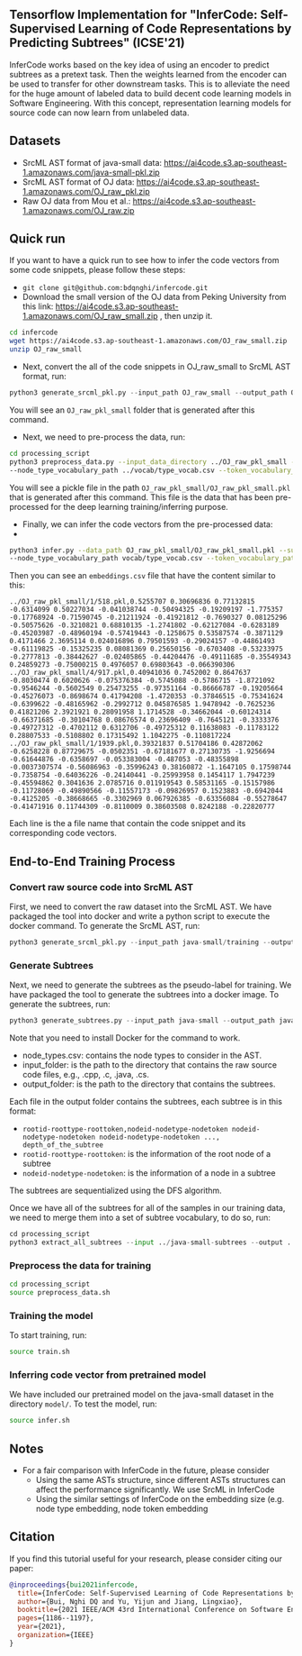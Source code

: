 ## Tensorflow Implementation for "InferCode: Self-Supervised Learning of Code Representations by Predicting Subtrees" (ICSE'21)

InferCode works based on the key idea of using an encoder to predict subtrees as a pretext task. Then the weights learned from the encoder can be used to transfer for other downstream tasks. This is to alleviate the need for the huge amount of labeled data to build decent code learning models in Software Engineering. With this concept, representation learning models for  source code can now learn from unlabeled data. 

## Datasets
- SrcML AST format of java-small data: https://ai4code.s3.ap-southeast-1.amazonaws.com/java-small-pkl.zip
- SrcML AST format of OJ data: https://ai4code.s3.ap-southeast-1.amazonaws.com/OJ_raw_pkl.zip
- Raw OJ data from Mou et al.: https://ai4code.s3.ap-southeast-1.amazonaws.com/OJ_raw.zip

## Quick run
If you want to have a quick run to see how to infer the code vectors from some code snippets, please follow these steps:
- ```git clone git@github.com:bdqnghi/infercode.git```
- Download the small version of the OJ data from Peking University from this link: https://ai4code.s3.ap-southeast-1.amazonaws.com/OJ_raw_small.zip , then unzip it.
```bash
cd infercode
wget https://ai4code.s3.ap-southeast-1.amazonaws.com/OJ_raw_small.zip
unzip OJ_raw_small
```
- Next, convert the all of the code snippets in OJ_raw_small to SrcML AST format, run: 

```python
python3 generate_srcml_pkl.py --input_path OJ_raw_small --output_path OJ_raw_pkl_small
```
You will see an ```OJ_raw_pkl_small``` folder that is generated after this command.

- Next, we need to pre-process the data, run:
```bash
cd processing_script
python3 preprocess_data.py --input_data_directory ../OJ_raw_pkl_small --output_path ../OJ_raw_pkl_small/OJ_raw_pkl_small.pkl  \
--node_type_vocabulary_path ../vocab/type_vocab.csv --token_vocabulary_path ../vocab/java-small/token_vocab.csv
```
You will see a pickle file in the path ```OJ_raw_pkl_small/OJ_raw_pkl_small.pkl``` that is generated after this command. This file is the data that has been pre-processed for the deep learning training/inferring purpose.

- Finally, we can infer the code vectors from the pre-processed data:
- 
```bash
python3 infer.py --data_path OJ_raw_pkl_small/OJ_raw_pkl_small.pkl --subtree_vocabulary_path subtrees_vocab/java-small_subtrees_vocab.csv \
--node_type_vocabulary_path vocab/type_vocab.csv --token_vocabulary_path vocab/java-small/token_vocab.csv
```

Then you can see an ```embeddings.csv``` file that have the content similar to this:

```
../OJ_raw_pkl_small/1/518.pkl,0.5255707 0.30696836 0.77132815 -0.6314099 0.50227034 -0.041038744 -0.50494325 -0.19209197 -1.775357 -0.17768924 -0.71590745 -0.21211924 -0.41921812 -0.7690327 0.08125296 -0.50575626 -0.3210821 0.68810135 -1.2741802 -0.62127084 -0.6283189 -0.45203987 -0.48960194 -0.57419443 -0.1258675 0.53587574 -0.3871129 0.4171466 2.3695114 0.024016896 0.79501593 -0.29024157 -0.44861493 -0.61119825 -0.15325235 0.08081369 0.25650156 -0.6703408 -0.53233975 -0.2777813 -0.38442627 -0.02405865 -0.44204476 -0.49111685 -0.35549343 0.24859273 -0.75000215 0.4976057 0.69803643 -0.066390306
../OJ_raw_pkl_small/4/917.pkl,0.40941036 0.7452002 0.8647637 -0.8030474 0.6020626 -0.075376384 -0.5745088 -0.5786715 -1.8721092 -0.9546244 -0.5602549 0.25473255 -0.97351164 -0.86666787 -0.19205664 -0.45276073 -0.8698674 0.41794208 -1.4720353 -0.37846515 -0.75341624 -0.6399622 -0.48165962 -0.2992712 0.045876585 1.9478942 -0.7625236 0.41821206 2.3921921 0.28091958 1.1714528 -0.34662044 -0.60124314 -0.66371685 -0.30104768 0.08676574 0.23696409 -0.7645121 -0.3333376 -0.49727312 -0.4702112 0.6312706 -0.49725312 0.11638083 -0.11783122 0.28807533 -0.5108802 0.17315492 1.1042275 -0.110817224
../OJ_raw_pkl_small/1/1939.pkl,0.39321837 0.51704186 0.42872062 -0.6258228 0.87729675 -0.0502351 -0.67181677 0.27130735 -1.9256694 -0.61644876 -0.6358697 -0.053383004 -0.487053 -0.48355898 -0.0037307574 -0.56086963 -0.35996243 0.38160872 -1.1647105 0.17598744 -0.7358754 -0.64036226 -0.24140441 -0.25993958 0.1454117 1.7947239 -0.45594862 0.3041636 2.0785716 0.011919543 0.58531165 -0.15157986 -0.11728069 -0.49890566 -0.11557173 -0.09826957 0.1523883 -0.6942044 -0.4125205 -0.38668665 -0.3302969 0.067926385 -0.63356084 -0.55278647 -0.41471916 0.11744309 -0.8110009 0.38603508 0.8242188 -0.22820777
```
Each line is the a file name that contain the code snippet and its corresponding code vectors.

## End-to-End Training Process


### Convert raw source code into SrcML AST
First, we need to convert the raw dataset into the SrcML AST. We have packaged the tool into docker and write a python script to execute the docker command. To generate the SrcML AST, run:

```python
python3 generate_srcml_pkl.py --input_path java-small/training --output_path java-small-pkl/training
```

### Generate Subtrees
Next, we need to generate the subtrees as the pseudo-label for training. We have packaged the tool to generate the subtrees into a docker image. To generate the subtrees, run:

```python
python3 generate_subtrees.py --input_path java-small --output_path java-small-subtrees --node_types_path node_types.csv
```

Note that you need to install Docker for the command to work.
- node_types.csv: contains the node types to consider in the AST. 
- input_folder: is the path to the directory that contains the raw source code files, e.g., .cpp, .c, .java, .cs.
- output_folder: is the path to the directory that contains the subtrees.

Each file in the output folder contains the subtrees, each subtree is in this format:
- ```rootid-roottype-roottoken,nodeid-nodetype-nodetoken nodeid-nodetype-nodetoken nodeid-nodetype-nodetoken ..., depth_of_the_subtree```
- ```rootid-roottype-roottoken```: is the information of the root node of a subtree
- ```nodeid-nodetype-nodetoken```: is the information of a node in a subtree

The subtrees are sequentialized using the DFS algorithm.

Once we have all of the subtrees for all of the samples in our training data, we need to merge them into a set of subtree vocabulary, to do so, run:

```python
cd processing_script
python3 extract_all_subtrees --input ../java-small-subtrees --output ../subtrees_vocab/java-small-subtrees-vocab.txt
```

### Preprocess the data for training
```bash
cd processing_script
source preprocess_data.sh
```

### Training the model
To start training, run:
```bash
source train.sh
```

### Inferring code vector from pretrained model
We have included our pretrained model on the java-small dataset in the directory ``model/``. To test the model, run:

```bash
source infer.sh
```

## Notes
- For a fair comparison with InferCode in the future, please consider
  + Using the same ASTs structure, since different ASTs structures can affect the performance significantly. We use SrcML in InferCode
  + Using the similar settings of InferCode on the embedding size (e.g. node type embedding, node token embedding

## Citation
If you find this tutorial useful for your research, please consider citing our paper:

```bibtex
@inproceedings{bui2021infercode,
  title={InferCode: Self-Supervised Learning of Code Representations by Predicting Subtrees},
  author={Bui, Nghi DQ and Yu, Yijun and Jiang, Lingxiao},
  booktitle={2021 IEEE/ACM 43rd International Conference on Software Engineering (ICSE)},
  pages={1186--1197},
  year={2021},
  organization={IEEE}
}
```
